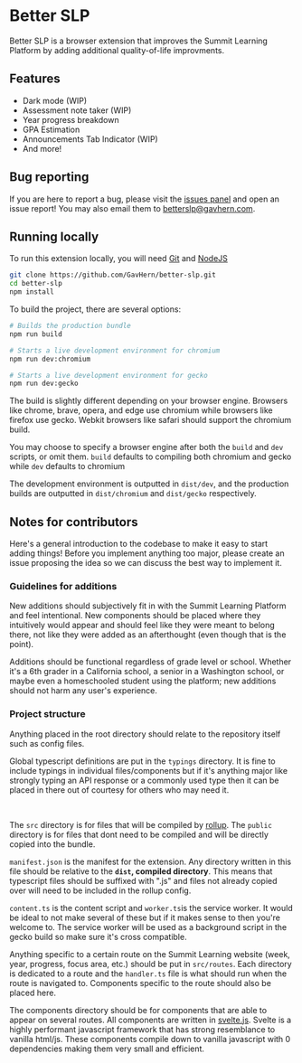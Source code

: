 # Better SLP

Better SLP is a browser extension that improves the Summit Learning Platform by adding additional quality-of-life improvments.

## Features

- Dark mode (WIP)
- Assessment note taker (WIP)
- Year progress breakdown
- GPA Estimation
- Announcements Tab Indicator (WIP)
- And more!

## Bug reporting

If you are here to report a bug, please visit the [issues panel](https://github.com/GavHern/better-slp/issues) and open an issue report! You may also email them to betterslp@gavhern.com.

## Running locally

To run this extension locally, you will need [Git](https://git-scm.com/downloads) and [NodeJS](https://nodejs.org/en/download/)

```sh
git clone https://github.com/GavHern/better-slp.git
cd better-slp
npm install
```

To build the project, there are several options:

```sh
# Builds the production bundle
npm run build

# Starts a live development environment for chromium
npm run dev:chromium

# Starts a live development environment for gecko
npm run dev:gecko
```

The build is slightly different depending on your browser engine. Browsers like chrome, brave, opera, and edge use chromium while browsers like firefox use gecko. Webkit browsers like safari should support the chromium build.

You may choose to specify a browser engine after both the `build` and `dev` scripts, or omit them. `build` defaults to compiling both chromium and gecko while `dev` defaults to chromium

The development environment is outputted in `dist/dev`, and the production builds are outputted in `dist/chromium` and `dist/gecko` respectively.

## Notes for contributors

Here's a general introduction to the codebase to make it easy to start adding things! Before you implement anything too major, please create an issue proposing the idea so we can discuss the best way to implement it.

### Guidelines for additions

New additions should subjectively fit in with the Summit Learning Platform and feel intentional. New components should be placed where they intuitively would appear and should feel like they were meant to belong there, not like they were added as an afterthought (even though that is the point).

Additions should be functional regardless of grade level or school. Whether it's a 6th grader in a California school, a senior in a Washington school, or maybe even a homeschooled student using the platform; new additions should not harm any user's experience.

### Project structure

Anything placed in the root directory should relate to the repository itself such as config files.

Global typescript definitions are put in the `typings` directory. It is fine to include typings in individual files/components but if it's anything major like strongly typing an API response or a commonly used type then it can be placed in there out of courtesy for others who may need it.

<br>

The `src` directory is for files that will be compiled by [rollup](https://rollupjs.org). The `public` directory is for files that dont need to be compiled and will be directly copied into the bundle.

`manifest.json` is the manifest for the extension. Any directory written in this file should be relative to the **`dist`, compiled directory**. This means that typescript files should be suffixed with ".js" and files not already copied over will need to be included in the rollup config.

`content.ts` is the content script and `worker.ts`is the service worker. It would be ideal to not make several of these but if it makes sense to then you're welcome to. The service worker will be used as a background script in the gecko build so make sure it's cross compatible.

Anything specific to a certain route on the Summit Learning website (week, year, progress, focus area, etc.) should be put in `src/routes`. Each directory is dedicated to a route and the `handler.ts` file is what should run when the route is navigated to. Components specific to the route should also be placed here.

The components directory should be for components that are able to appear on several routes. All components are written in [svelte.js](https://svelte.dev). Svelte is a highly performant javascript framework that has strong resemblance to vanilla html/js. These components compile down to vanilla javascript with 0 dependencies making them very small and efficient.
